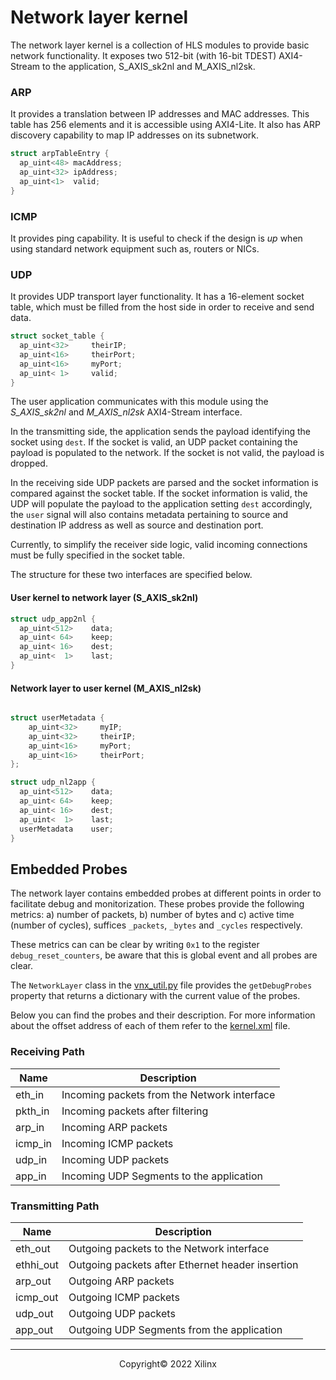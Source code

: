 # Network layer kernel

The network layer kernel is a collection of HLS modules to provide basic network functionality. It exposes two 512-bit (with 16-bit TDEST) AXI4-Stream to the application, S_AXIS_sk2nl and M_AXIS_nl2sk.

### ARP
It provides a translation between IP addresses and MAC addresses. This table has 256 elements and it is accessible using AXI4-Lite. It also has ARP discovery capability to map IP addresses on its subnetwork.

```C
struct arpTableEntry {
  ap_uint<48> macAddress;
  ap_uint<32> ipAddress;
  ap_uint<1>  valid;
}
```

### ICMP
It provides ping capability. It is useful to check if the design is *up* when using standard network equipment such as, routers or NICs.

### UDP

It provides UDP transport layer functionality. It has a 16-element socket table, which must be filled from the host side in order to receive and send data.

```C
struct socket_table {
  ap_uint<32>     theirIP;
  ap_uint<16>     theirPort;
  ap_uint<16>     myPort;
  ap_uint< 1>     valid;
}
```

The user application communicates with this module using the *S_AXIS_sk2nl* and *M_AXIS_nl2sk* AXI4-Stream interface.

In the transmitting side, the application sends the payload identifying the socket using `dest`. If the socket is valid, an UDP packet containing the payload is populated to the network. If the socket is not valid, the payload is dropped.

In the receiving side UDP packets are parsed and the socket information is compared against the socket table. If the socket information is valid, the UDP will populate the payload to the application setting `dest` accordingly, the `user` signal will also contains metadata pertaining to source and destination IP address as well as source and destination port.

Currently, to simplify the receiver side logic, valid incoming connections must be fully specified in the socket table.

The structure for these two interfaces are specified below.

#### User kernel to network layer (S_AXIS_sk2nl)

```C
struct udp_app2nl {
  ap_uint<512>    data;
  ap_uint< 64>    keep;
  ap_uint< 16>    dest;
  ap_uint<  1>    last;
}
```

#### Network layer to user kernel (M_AXIS_nl2sk)

```C

struct userMetadata {
    ap_uint<32>     myIP;
    ap_uint<32>     theirIP;
    ap_uint<16>     myPort;
    ap_uint<16>     theirPort;
};

struct udp_nl2app {
  ap_uint<512>    data;
  ap_uint< 64>    keep;
  ap_uint< 16>    dest;
  ap_uint<  1>    last;
  userMetadata    user;
}
```

## Embedded Probes

The network layer contains embedded probes at different points in order to facilitate debug and monitorization. These probes provide the following metrics: a) number of packets, b) number of bytes and c) active time (number of cycles), suffices `_packets`, `_bytes` and `_cycles` respectively.

These metrics can can be clear by writing `0x1` to the register `debug_reset_counters`, be aware that this is global event and all probes are clear.

The `NetworkLayer` class in the [vnx_util.py](../Notebooks/vnx_utils.py) file provides the `getDebugProbes` property that returns a dictionary with the current value of the probes.

Below you can find the probes and their description. For more information about the offset address of each of them refer to the [kernel.xml](kernel.xml) file.

### Receiving Path

| Name | Description |
|--------|---------------------------------------------|
| eth_in | Incoming packets from the Network interface |
| pkth_in | Incoming packets after filtering |
| arp_in | Incoming ARP packets |
| icmp_in | Incoming ICMP packets |
| udp_in | Incoming UDP packets |
| app_in | Incoming UDP Segments to the application |


### Transmitting Path

| Name | Description |
|--------|---------------------------------------------|
| eth_out | Outgoing packets to the Network interface |
| ethhi_out | Outgoing packets after Ethernet header insertion |
| arp_out | Outgoing ARP packets |
| icmp_out | Outgoing ICMP packets |
| udp_out | Outgoing UDP packets |
| app_out | Outgoing UDP Segments from the application |

------------------------------------------------------
<p align="center">Copyright&copy; 2022 Xilinx</p>